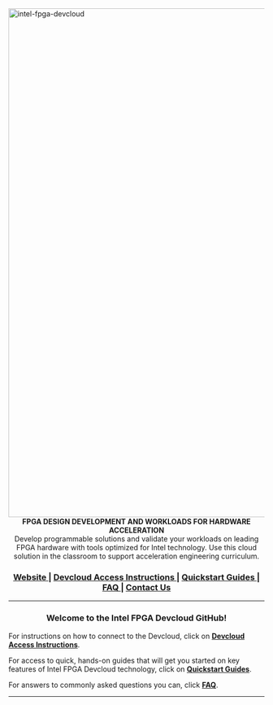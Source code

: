 <img width="1000" alt="intel-fpga-devcloud" src="https://user-images.githubusercontent.com/56968566/68611681-86f05600-046f-11ea-8d12-f5259d60e7da.png">

<div align="center">
  <strong>FPGA DESIGN DEVELOPMENT AND WORKLOADS FOR  HARDWARE ACCELERATION</strong>
</div>
<div align="center">
 Develop programmable solutions and validate your workloads on leading FPGA hardware with tools optimized for Intel technology. Use this cloud solution in the classroom to support acceleration engineering curriculum. 
</div>

<div align="center">
  <h3>
    <a href="https://software.intel.com/en-us/devcloud/FPGA">
      Website
    </a>
    <span> | </span>
    <a href="https://github.com/intel/FPGA-Devcloud/tree/master/main/Devcloud_Access_Instructions#devcloud-access-instructions">
      Devcloud Access Instructions
    </a>
    <span> | </span>
    <a href="https://github.com/intel/FPGA-Devcloud/tree/master/main/QuickStartGuides#Contents">
      Quickstart Guides
    </a>
    <span> | </span>
    <!-- <a href="https://github.com/intel/FPGA-Devcloud/tree/master/main/FAQ#FAQ"> -->
    <!--   CLI -->
    <!-- </a> -->
    <!-- <span> | </span> -->
    <a href="https://github.com/intel/FPGA-Devcloud/tree/master/main/FAQ#faq">
      FAQ
    </a>
    <span> | </span>
    <a href="https://forums.intel.com/s/">
      Contact Us
    </a>
  </h3>
</div>

------

<div align="center">
    <h3><strong>Welcome to the Intel FPGA Devcloud GitHub!
        </strong>
        </h3>
</div>

For instructions on how to connect to the Devcloud, click on **[Devcloud Access Instructions](https://github.com/intel/FPGA-Devcloud/tree/master/main/Devcloud_Access_Instructions#devcloud-access-instructions)**. 

For access to quick, hands-on guides that will get you started on key features of Intel FPGA Devcloud technology, click on [**Quickstart Guides**](https://github.com/intel/FPGA-Devcloud/tree/master/main/QuickStartGuides#Contents).

For answers to commonly asked questions you can, click [**FAQ**](https://github.com/intel/FPGA-Devcloud/tree/master/main/FAQ#faq).

------

